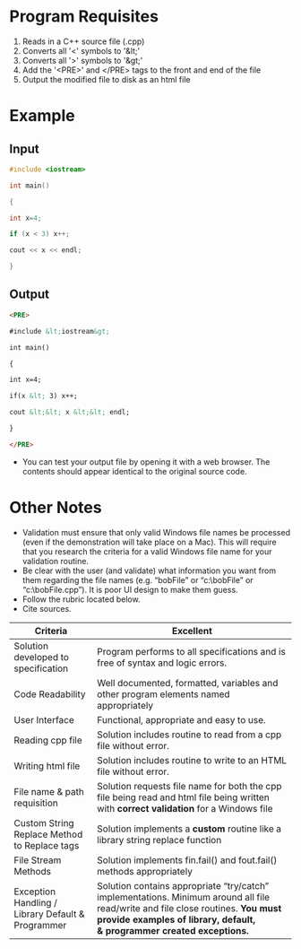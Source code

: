 # Program Requisites
1. Reads in a C++ source file (.cpp)
2. Converts all '<' symbols to '&lt\;'
3. Converts all '>' symbols to '&gt\;'
4. Add the '<PRE\>' and </PRE\> tags to the front and end of the file
5. Output the modified file to disk as an html file

# Example

## Input
```c++
#include <iostream>

int main()

{

int x=4;

if (x < 3) x++;

cout << x << endl;

}
```

## Output
```html
<PRE>

#include &lt;iostream&gt;

int main()

{

int x=4;

if(x &lt; 3) x++;

cout &lt;&lt; x &lt;&lt; endl;

}

</PRE>
```

* You can test your output file by opening it with a web browser. The contents should appear identical to the original source code.

# Other Notes
* Validation must ensure that only valid Windows file names be processed (even if the demonstration will take place on a Mac). This will require that you research the criteria for a valid Windows file name for your validation routine.
* Be clear with the user (and validate) what information you want from them regarding the file names (e.g. “bobFile” or “c:\bobFile” or “c:\bobFile.cpp”). It is poor UI design to make them guess.
* Follow the rubric located below.
* Cite sources.


| Criteria                                     | Excellent                                                                                                                               |
| -------------------------------------------- | --------------------------------------------------------------------------------------------------------------------------------------- |
| Solution developed to specification          | Program performs to all specifications and is free of syntax and logic errors.                                                          |
| Code Readability                             | Well documented, formatted, variables and other program elements named appropriately                                                    |
| User Interface                               | Functional, appropriate and easy to use.                                                                                                |
| Reading cpp file                             | Solution includes routine to read from a cpp file without error.                                                                        |
| Writing html file                            | Solution includes routine to write to an HTML file without error.                                                                       |
| File name & path requisition                 | Solution requests file name for both the cpp file being read and html file being written with **correct validation** for a Windows file |
| Custom String Replace Method to Replace tags | Solution implements a **custom** routine like a library string replace function                                                         |
| File Stream Methods                          | Solution implements fin.fail() and fout.fail() methods appropriately                                                                    |
| Exception Handling / Library Default & Programmer | Solution contains appropriate “try/catch” implementations. Minimum around all file read/write and file close routines. **You must provide examples of library, default, & programmer created exceptions.** |
